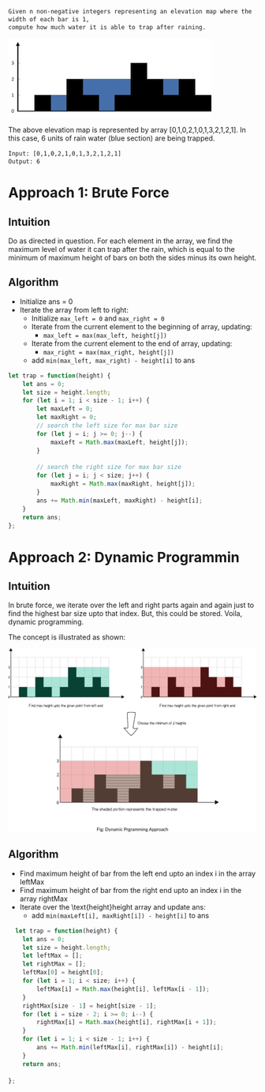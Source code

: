 ```
Given n non-negative integers representing an elevation map where the width of each bar is 1, 
compute how much water it is able to trap after raining.
```

![alt text](https://github.com/Nadav35/Coding_Practice/blob/master/assets/rainwatertrap.png "image 1")

The above elevation map is represented by array [0,1,0,2,1,0,1,3,2,1,2,1]. In this case, 6 units of rain water (blue section) are being trapped.

```
Input: [0,1,0,2,1,0,1,3,2,1,2,1]
Output: 6
```

# **Approach 1: Brute Force**
## **Intuition**

Do as directed in question. For each element in the array, we find the maximum level of water it can trap after the rain, which is equal to the minimum of maximum height of bars on both the sides minus its own height.

## **Algorithm**
  * Initialize ans = 0
  * Iterate the array from left to right:
    * Initialize ```max_left = 0``` and ```max_right = 0```
    * Iterate from the current element to the beginning of array, updating:
      * ```max_left = max(max_left, height[j])```
    * Iterate from the current element to the end of array, updating:
      * ```max_right = max(max_right, height[j])```
    * add ```min(max_left, max_right) - height[i]``` to ans

```javascript
let trap = function(height) {
    let ans = 0;
    let size = height.length;
    for (let i = 1; i < size - 1; i++) {
        let maxLeft = 0;
        let maxRight = 0;
        // search the left size for max bar size
        for (let j = i; j >= 0; j--) {
            maxLeft = Math.max(maxLeft, height[j]);
        }
        
        // search the right size for max bar size
        for (let j = i; j < size; j++) {
            maxRight = Math.max(maxRight, height[j]);
        }
        ans += Math.min(maxLeft, maxRight) - height[i];
    }
    return ans;
};
```

# **Approach 2: Dynamic Programmin**
## **Intuition**

In brute force, we iterate over the left and right parts again and again just to find the highest bar size upto that index. But, this could be stored. Voila, dynamic programming.

The concept is illustrated as shown:

![alt-text](https://github.com/Nadav35/Coding_Practice/blob/master/assets/trapping_rain_water.png "image 2")

## **Algorithm**
  * Find maximum height of bar from the left end upto an index i in the array leftMax
  * Find maximum height of bar from the right end upto an index i in the array rightMax
  * Iterate over the \text{height}height array and update ans:
    * add ```min(maxLeft[i], maxRight[i]) - height[i]``` to ans

```javascript
  let trap = function(height) {
    let ans = 0;
    let size = height.length;
    let leftMax = [];
    let rightMax = [];
    leftMax[0] = height[0];
    for (let i = 1; i < size; i++) {
        leftMax[i] = Math.max(height[i], leftMax[i - 1]);
    }
    rightMax[size - 1] = height[size - 1];
    for (let i = size - 2; i >= 0; i--) {
        rightMax[i] = Math.max(height[i], rightMax[i + 1]);
    }
    for (let i = 1; i < size - 1; i++) {
        ans += Math.min(leftMax[i], rightMax[i]) - height[i];
    }
    return ans;
    
};
```
